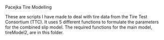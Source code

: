 Pacejka Tire Modelling

These are scripts I have made to deal with tire data from the Tire Test Consortium (TTC). It uses 5 different functions to formulate the parameters for the combined slip model.
The required functions for the main model, tireModel2, are in this folder.

